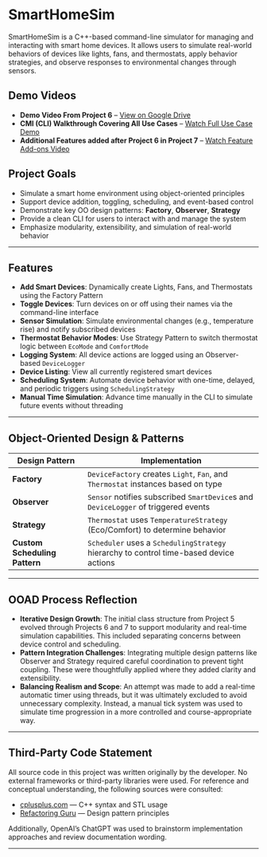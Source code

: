 # SmartHomeSim

SmartHomeSim is a C++-based command-line simulator for managing and interacting with smart home devices. It allows users to simulate real-world behaviors of devices like lights, fans, and thermostats, apply behavior strategies, and observe responses to environmental changes through sensors.

## Demo Videos

- **Demo Video From Project 6** – [View on Google Drive](https://drive.google.com/file/d/1RGMu4TbikQrhSctLRyjn1CwyUQJIdqyg/view?usp=drive_link)
- **CMI (CLI) Walkthrough Covering All Use Cases** – [Watch Full Use Case Demo](https://o365coloradoedu-my.sharepoint.com/:v:/g/personal/sapa6655_colorado_edu/EWKvrvXR1gRFsrf7V1Oj9hkBgEkS0O7JQ-bSmXc5n9I5hw?e=GISOfz)
- **Additional Features added after Project 6 in Project 7** – [Watch Feature Add-ons Video](https://o365coloradoedu-my.sharepoint.com/:v:/g/personal/sapa6655_colorado_edu/EWTFCvS-FdFNrovHbBo4-DIB7s47E8kaQ5vpDTJ546Tm8w?e=0wF6NP)

## Project Goals

- Simulate a smart home environment using object-oriented principles
- Support device addition, toggling, scheduling, and event-based control
- Demonstrate key OO design patterns: **Factory**, **Observer**, **Strategy**
- Provide a clean CLI for users to interact with and manage the system
- Emphasize modularity, extensibility, and simulation of real-world behavior

---

## Features

- **Add Smart Devices**: Dynamically create Lights, Fans, and Thermostats using the Factory Pattern
- **Toggle Devices**: Turn devices on or off using their names via the command-line interface
- **Sensor Simulation**: Simulate environmental changes (e.g., temperature rise) and notify subscribed devices
- **Thermostat Behavior Modes**: Use Strategy Pattern to switch thermostat logic between `EcoMode` and `ComfortMode`
- **Logging System**: All device actions are logged using an Observer-based `DeviceLogger`
- **Device Listing**: View all currently registered smart devices
- **Scheduling System**: Automate device behavior with one-time, delayed, and periodic triggers using `SchedulingStrategy`
- **Manual Time Simulation**: Advance time manually in the CLI to simulate future events without threading

---

## Object-Oriented Design & Patterns

| Design Pattern                | Implementation                                                                         |
| ----------------------------- | -------------------------------------------------------------------------------------- |
| **Factory**                   | `DeviceFactory` creates `Light`, `Fan`, and `Thermostat` instances based on type       |
| **Observer**                  | `Sensor` notifies subscribed `SmartDevice`s and `DeviceLogger` of triggered events     |
| **Strategy**                  | `Thermostat` uses `TemperatureStrategy` (Eco/Comfort) to determine behavior            |
| **Custom Scheduling Pattern** | `Scheduler` uses a `SchedulingStrategy` hierarchy to control time-based device actions |

---

## OOAD Process Reflection

- **Iterative Design Growth**: The initial class structure from Project 5 evolved through Projects 6 and 7 to support modularity and real-time simulation capabilities. This included separating concerns between device control and scheduling.
- **Pattern Integration Challenges**: Integrating multiple design patterns like Observer and Strategy required careful coordination to prevent tight coupling. These were thoughtfully applied where they added clarity and extensibility.
- **Balancing Realism and Scope**: An attempt was made to add a real-time automatic timer using threads, but it was ultimately excluded to avoid unnecessary complexity. Instead, a manual tick system was used to simulate time progression in a more controlled and course-appropriate way.

---

## Third-Party Code Statement

All source code in this project was written originally by the developer. No external frameworks or third-party libraries were used. For reference and conceptual understanding, the following sources were consulted:

- [cplusplus.com](https://www.cplusplus.com/) — C++ syntax and STL usage
- [Refactoring Guru](https://refactoring.guru/design-patterns) — Design pattern principles

Additionally, OpenAI’s ChatGPT was used to brainstorm implementation approaches and review documentation wording.

---
